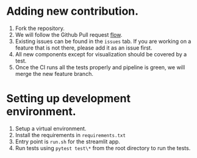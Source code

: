 # Adding new contribution.

1. Fork the repository.
2. We will follow the Github Pull request [flow](https://guides.github.com/introduction/flow/).
3. Existing issues can be found in the `issues` tab. If you are working 
on a feature that is not there, please add it as an issue first.
4. All new components except for visualization should be covered by a test.
5. Once the CI runs all the tests properly and pipeline is green, we will merge
the new feature branch.

# Setting up development environment.

1. Setup a virtual environment.
2. Install the requirements in `requirements.txt`
3. Entry point is `run.sh` for the streamlit app.
4. Run tests using `pytest test\*` from the root directory to run the tests.

